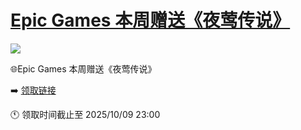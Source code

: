 # [Epic Games 本周赠送《夜莺传说》](https://github.com/jaaleng/jaaleng.github.io/issues/247)

![](https://pic2.imgdd.cc/item/68e10f428dc72b176e78b052.jpg)


🌐Epic Games 本周赠送《夜莺传说》

<!--more-->

➡️ [领取链接](https://store.epicgames.com/zh-Hant/p/nightingale)

 🕚 领取时间截止至 2025/10/09 23:00

